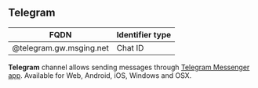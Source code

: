 ## Telegram
| FQDN                     | Identifier type                  | 
|--------------------------|----------------------------------------|
| @telegram.gw.msging.net  | Chat ID                                |

**Telegram** channel allows sending messages through [Telegram Messenger app](https://telegram.org/). Available for Web, Android, iOS, Windows and OSX.
